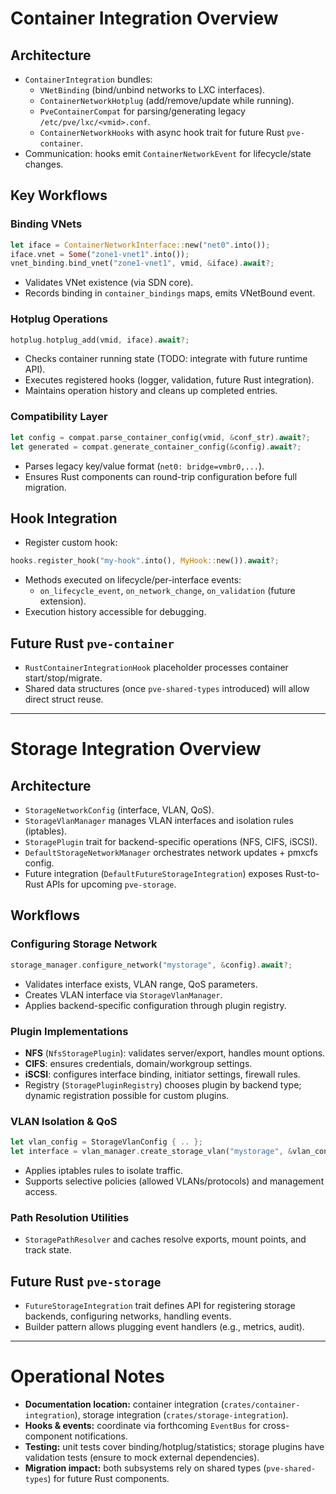 # Container Integration Overview

## Architecture
- `ContainerIntegration` bundles:
  - `VNetBinding` (bind/unbind networks to LXC interfaces).
  - `ContainerNetworkHotplug` (add/remove/update while running).
  - `PveContainerCompat` for parsing/generating legacy `/etc/pve/lxc/<vmid>.conf`.
  - `ContainerNetworkHooks` with async hook trait for future Rust `pve-container`.
- Communication: hooks emit `ContainerNetworkEvent` for lifecycle/state changes.

## Key Workflows
### Binding VNets
```rust
let iface = ContainerNetworkInterface::new("net0".into());
iface.vnet = Some("zone1-vnet1".into());
vnet_binding.bind_vnet("zone1-vnet1", vmid, &iface).await?;
```
- Validates VNet existence (via SDN core).
- Records binding in `container_bindings` maps, emits VNetBound event.

### Hotplug Operations
```rust
hotplug.hotplug_add(vmid, iface).await?;
```
- Checks container running state (TODO: integrate with future runtime API).
- Executes registered hooks (logger, validation, future Rust integration).
- Maintains operation history and cleans up completed entries.

### Compatibility Layer
```rust
let config = compat.parse_container_config(vmid, &conf_str).await?;
let generated = compat.generate_container_config(&config).await?;
```
- Parses legacy key/value format (`net0: bridge=vmbr0,...`).
- Ensures Rust components can round-trip configuration before full migration.

## Hook Integration
- Register custom hook:
```rust
hooks.register_hook("my-hook".into(), MyHook::new()).await?;
```
- Methods executed on lifecycle/per-interface events:
  - `on_lifecycle_event`, `on_network_change`, `on_validation` (future extension).
- Execution history accessible for debugging.

## Future Rust `pve-container`
- `RustContainerIntegrationHook` placeholder processes container start/stop/migrate.
- Shared data structures (once `pve-shared-types` introduced) will allow direct struct reuse.

---
# Storage Integration Overview

## Architecture
- `StorageNetworkConfig` (interface, VLAN, QoS).
- `StorageVlanManager` manages VLAN interfaces and isolation rules (iptables).
- `StoragePlugin` trait for backend-specific operations (NFS, CIFS, iSCSI).
- `DefaultStorageNetworkManager` orchestrates network updates + pmxcfs config.
- Future integration (`DefaultFutureStorageIntegration`) exposes Rust-to-Rust APIs for upcoming `pve-storage`.

## Workflows
### Configuring Storage Network
```rust
storage_manager.configure_network("mystorage", &config).await?;
```
- Validates interface exists, VLAN range, QoS parameters.
- Creates VLAN interface via `StorageVlanManager`.
- Applies backend-specific configuration through plugin registry.

### Plugin Implementations
- **NFS** (`NfsStoragePlugin`): validates server/export, handles mount options.
- **CIFS**: ensures credentials, domain/workgroup settings.
- **iSCSI**: configures interface binding, initiator settings, firewall rules.
- Registry (`StoragePluginRegistry`) chooses plugin by backend type; dynamic registration possible for custom plugins.

### VLAN Isolation & QoS
```rust
let vlan_config = StorageVlanConfig { .. };
let interface = vlan_manager.create_storage_vlan("mystorage", &vlan_config).await?;
```
- Applies iptables rules to isolate traffic.
- Supports selective policies (allowed VLANs/protocols) and management access.

### Path Resolution Utilities
- `StoragePathResolver` and caches resolve exports, mount points, and track state.

## Future Rust `pve-storage`
- `FutureStorageIntegration` trait defines API for registering storage backends, configuring networks, handling events.
- Builder pattern allows plugging event handlers (e.g., metrics, audit).

---
# Operational Notes

- **Documentation location:** container integration (`crates/container-integration`), storage integration (`crates/storage-integration`).
- **Hooks & events:** coordinate via forthcoming `EventBus` for cross-component notifications.
- **Testing:** unit tests cover binding/hotplug/statistics; storage plugins have validation tests (ensure to mock external dependencies).
- **Migration impact:** both subsystems rely on shared types (`pve-shared-types`) for future Rust components.
